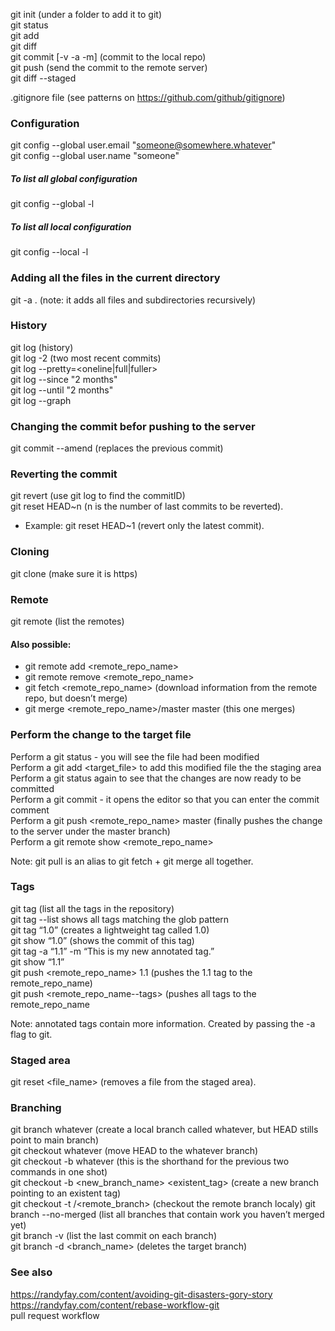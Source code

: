git init (under a folder to add it to git)<br />
git status<br />
git add <filename><br />
git diff <filename><br />
git commit [-v -a -m<message>] (commit to the local repo)<br />
git push (send the commit to the remote server)<br />
git diff --staged

.gitignore file (see patterns on https://github.com/github/gitignore)

### Configuration
git config --global user.email "someone@somewhere.whatever"<br />
git config --global user.name "someone"<br />
##### To list all global configuration
git config --global -l
##### To list all local configuration
git config --local -l

### Adding all the files in the current directory
git -a . (note: it adds all files and subdirectories recursively)

### History
git log (history)<br />
git log -2 (two most recent commits)<br />
git log --pretty=<oneline|full|fuller><br />
git log --since "2 months"<br />
git log --until "2 months"<br />
git log --graph<br />

### Changing the commit befor pushing to the server
git commit --amend (replaces the previous commit)

### Reverting the commit
git revert <commitID> (use git log to find the commitID)<br />
git reset HEAD~n (n is the number of last commits to be reverted).
  - Example: git reset HEAD~1 (revert only the latest commit).

### Cloning
git clone <url> (make sure it is https)

### Remote
git remote (list the remotes)

#### Also possible:
  - git remote add <remote_repo_name>
  - git remote remove <remote_repo_name>
  - git fetch <remote_repo_name> (download information from the remote repo, but doesn’t merge)
  - git merge <remote_repo_name>/master master (this one merges)

### Perform the change to the target file
Perform a git status - you will see the file had been modified<br />
Perform a git add <target_file> to add this modified file the the staging area<br />
Perform a git status again to see that the changes are now ready to be committed<br />
Perform a git commit - it opens the editor so that you can enter the commit comment<br />
Perform a git push <remote_repo_name> master (finally pushes the change to the server under the master branch)<br />
Perform a git remote show <remote_repo_name><br />

Note: git pull is an alias to git fetch + git merge all together.

### Tags
git tag (list all the tags in the repository)<br />
git tag --list <glob> shows all tags matching the glob pattern<br />
git tag “1.0” (creates a lightweight tag called 1.0)<br />
git show “1.0” (shows the commit of this tag)<br />
git tag -a “1.1” -m “This is my new annotated tag.”<br />
git show “1.1”<br />
git push <remote_repo_name> 1.1 (pushes the 1.1 tag to the remote_repo_name)<br />
git push <remote_repo_name--tags> (pushes all tags to the remote_repo_name

Note: annotated tags contain more information. Created by passing the -a flag to git.

### Staged area
git reset <file_name> (removes a file from the staged area).

### Branching
git branch whatever (create a local branch called whatever, but HEAD stills point to main branch)<br />
git checkout whatever (move HEAD to the whatever branch)<br />
git checkout -b whatever (this is the shorthand for the previous two commands in one shot)<br />
git checkout -b <new_branch_name> <existent_tag> (create a new branch pointing to an existent tag)<br />
git checkout -t <remote>/<remote_branch> (checkout the remote branch localy)
git branch --no-merged (list all branches that contain work you haven’t merged yet)<br />
git branch -v (list the last commit on each branch)<br />
git branch -d <branch_name> (deletes the target branch)<br />

### See also
https://randyfay.com/content/avoiding-git-disasters-gory-story<br />
https://randyfay.com/content/rebase-workflow-git<br />
pull request workflow
